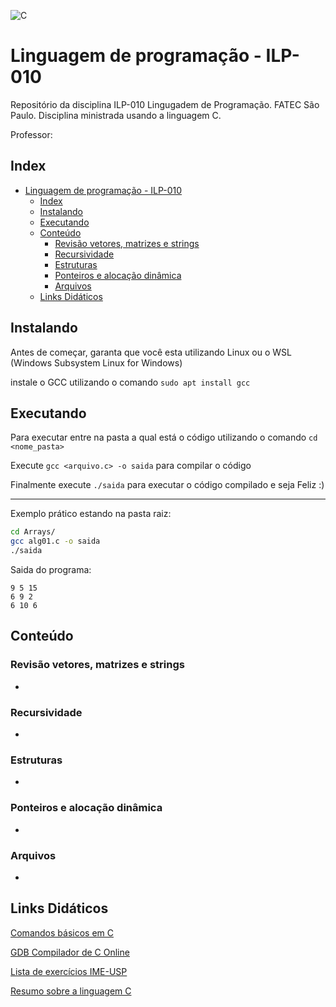 ![C](https://img.shields.io/badge/C-00599C?style=for-the-badge&logo=c&logoColor=white)

# Linguagem de programação - ILP-010 

Repositório da disciplina ILP-010 Lingugadem de Programação. FATEC São Paulo.
Disciplina ministrada usando a linguagem C.

Professor: []()

## Index

- [Linguagem de programação - ILP-010](#linguagem-de-programação---ilp-010)
  - [Index](#index)
  - [Instalando](#instalando)
  - [Executando](#executando)
  - [Conteúdo](#conteúdo)
    - [Revisão vetores, matrizes e strings](#revisão-vetores-matrizes-e-strings)
    - [Recursividade](#recursividade)
    - [Estruturas](#estruturas)
    - [Ponteiros e alocação dinâmica](#ponteiros-e-alocação-dinâmica)
    - [Arquivos](#arquivos)
  - [Links Didáticos](#links-didáticos)

## Instalando

Antes de começar, garanta que você esta utilizando Linux ou o WSL (Windows Subsystem Linux for Windows)

instale o GCC utilizando o comando `sudo apt install gcc`

## Executando

Para executar entre na pasta a qual está o código utilizando o comando `cd <nome_pasta>`

Execute `gcc <arquivo.c> -o saida` para compilar o código

Finalmente execute `./saida` para executar o código compilado e seja Feliz :)

--- 

Exemplo prático estando na pasta raiz:
```bash
cd Arrays/
gcc alg01.c -o saida
./saida
```

Saida do programa:
```
9 5 15 
6 9 2 
6 10 6 
```


## Conteúdo

### Revisão vetores, matrizes e strings
- []()

### Recursividade
- []()


### Estruturas
- []()

### Ponteiros e alocação dinâmica
- []()

### Arquivos
- []()

## Links Didáticos

[Comandos básicos em C](http://albertocn.sytes.net/2010-1/pi/aulas/linguagem_c.htm)

[GDB Compilador de C Online](https://www.onlinegdb.com/)

[Lista de exercícios IME-USP](https://drive.google.com/file/d/1Zyy9MACKkhypQT502B6Ritc9jwLnd0lW/view?usp=sharing)

[Resumo sobre a linguagem C](https://drive.google.com/file/d/1F6M99Q3v5GrqmiGGmfwdTwndtGguLzxF/view?usp=sharing)